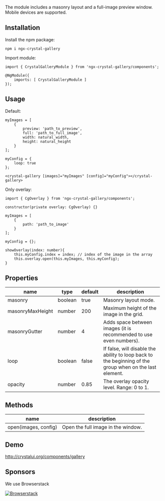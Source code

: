 The module includes a masonry layout and a full-image preview window. Mobile devices are supported.

## Installation

Install the npm package:

    npm i ngx-crystal-gallery
        
Import module:

	import { CrystalGalleryModule } from 'ngx-crystal-gallery/components';

	@NgModule({
	    imports: [ CrystalGalleryModule ]
	});

## Usage
Default:

	myImages = [
		{
			preview: 'path_to_preview', 
			full: 'path_to_full_image',
			width: natural_width,
			height: natural_height
		}
	];

	myConfig = {
		loop: true
	};

	<crystal-gallery [images]="myImages" [config]="myConfig"></crystal-gallery>

Only overlay:

	import { CgOverlay } from 'ngx-crystal-gallery/components';

	constructor(private overlay: CgOverlay) {}

	myImages = [
		{
			path: 'path_to_image' 
		}
	];

	myConfig = {};

	showOverlay(index: number){
		this.myConfig.index = index; // index of the image in the array
		this.overlay.open(this.myImages, this.myConfig);
	}

## Properties

| name             | type           | default            | description                                                                                            |
|------------------|----------------|--------------------|--------------------------------------------------------------------------------------------------------|
| masonry          | boolean        | true               | Masonry layout mode.                                                                                   |
| masonryMaxHeight | number         | 200                | Maximum height of the image in the grid.                                                               |
| masonryGutter    | number         | 4                  | Adds space between images (it is recommended to use even numbers).                                     |
| loop             | boolean        | false              | If false, will disable the ability to loop back to the beginning of the group when on the last element.|
| opacity          | number         | 0.85               | The overlay opacity level. Range: 0 to 1.                                                              |

## Methods

| name                 | description                              |
|----------------------|------------------------------------------|
| open(images, config) | Open the full image in the window.       |

## Demo
http://crystalui.org/components/gallery

## Sponsors

We use Browserstack 

[![Browserstack](http://crystalui.org/assets/img/browserstack-logo.png)](http://browserstack.com/)
